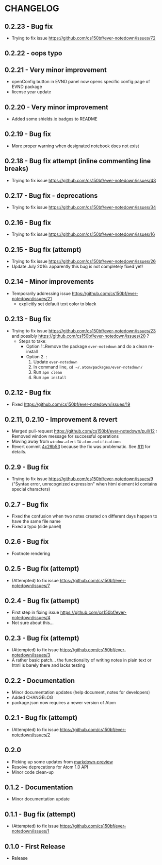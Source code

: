 # CHANGELOG

## 0.2.23 - Bug fix 
- Trying to fix issue https://github.com/cs150bf/ever-notedown/issues/72

## 0.2.22 - oops typo

## 0.2.21 - Very minor improvement
- openConfig button in EVND panel now opens specific config page of EVND package
- license year update

## 0.2.20 - Very minor improvement
- Added some shields.io badges to README

## 0.2.19 - Bug fix
- More proper warning when designated notebook does not exist

## 0.2.18 - Bug fix attempt (inline commenting line breaks)
- Trying to fix issue https://github.com/cs150bf/ever-notedown/issues/43

## 0.2.17 - Bug fix - deprecations
- Trying to fix issue https://github.com/cs150bf/ever-notedown/issues/34

## 0.2.16 - Bug fix
- Trying to fix issue https://github.com/cs150bf/ever-notedown/issues/16

## 0.2.15 - Bug fix (attempt)
- Trying to fix issue https://github.com/cs150bf/ever-notedown/issues/26   
- Update July 2016: apparently this bug is not completely fixed yet!

## 0.2.14 - Minor improvements
- Temporarily addressing issue https://github.com/cs150bf/ever-notedown/issues/21
    - explicitly set default text color to black

## 0.2.13 - Bug fix
- Trying to fix issue https://github.com/cs150bf/ever-notedown/issues/23 and possibly https://github.com/cs150bf/ever-notedown/issues/20 ?
    - Steps to take:
        - Option 1:.Remove the package `ever-notedown` and do a clean re-install
        - Option 2. :
            1. Update `ever-notedown`
            2. In command line, `cd ~/.atom/packages/ever-notedown/`
            3. Run `apm clean`
            4. Run `apm install`

## 0.2.12 - Bug fix
- Fixed https://github.com/cs150bf/ever-notedown/issues/19

## 0.2.11, 0.2.10 - Improvement & revert
- Merged pull-request https://github.com/cs150bf/ever-notedown/pull/12 : Removed window message for successful operations
- Moving away from `window.alert` to `atom.notifications`
- Revert commit [4c26b53](https://github.com/cs150bf/ever-notedown/commit/4c26b530d96b) because the fix was problematic. See [#11](https://github.com/cs150bf/ever-notedown/issues/11) for details.

## 0.2.9 - Bug fix
- Trying to fix issue https://github.com/cs150bf/ever-notedown/issues/9 ("Syntax error, unrecognized expression" when html element id contains
special characters)

## 0.2.7 - Bug fix
- Fixed the confusion when two notes created on different days happen to have the same file name
- Fixed a typo (side panel)

## 0.2.6 - Bug fix
- Footnote rendering

## 0.2.5 - Bug fix (attempt)
- (Attempted) to fix issue https://github.com/cs150bf/ever-notedown/issues/7

## 0.2.4 - Bug fix (attempt)
- First step in fixing issue https://github.com/cs150bf/ever-notedown/issues/4
- Not sure about this...

## 0.2.3 - Bug fix (attempt)
- (Attempted) to fix issue https://github.com/cs150bf/ever-notedown/issues/3
- A rather basic patch... the functionality of writing notes in plain text or html is barely there and lacks testing

## 0.2.2 - Documentation
- Minor documentation updates (help document, notes for developers)
- Added CHANGELOG
- package.json now requires a newer version of Atom

## 0.2.1 - Bug fix (attempt)
- (Attempted) to fix issue https://github.com/cs150bf/ever-notedown/issues/2

## 0.2.0
- Picking up some updates from [markdown-preview](https://github.com/atom/markdown-preview)
- Resolve deprecations for Atom 1.0 API
- Minor code clean-up

## 0.1.2 - Documentation
- Minor documentation update

## 0.1.1 - Bug fix (attempt)
- (Attempted) to fix issue https://github.com/cs150bf/ever-notedown/issues/1

## 0.1.0 - First Release
- Release
